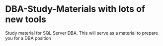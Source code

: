 # DBA-Study-Materials with lots of new tools
Study material for SQL Server DBA. 
This will serve as a material to prepare you for a DBA position